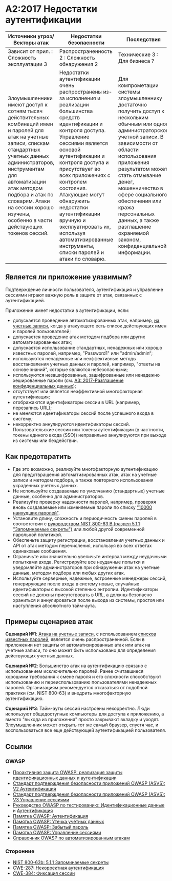 # A2:2017 Недостатки аутентификации

| Источники угроз/Векторы атак | Недостатки безопасности           | Последствия               |
| -- | -- | -- |
| Зависит от прил. : Сложность эксплуатации 3 | Распространенность 2 : Сложность обнаружения 2 | Технические 3 : Для бизнеса ? |
| Злоумышленники имеют доступ к сотням тысяч действительных комбинаций имен и паролей для атак на учетные записи, спискам стандартных учетных данных администраторов, инструментам для автоматизации атак методом подбора и атак по словарям. Атаки на сессии хорошо изучены, особенно в части действующих токенов сессий. | Недостатки аутентификации очень распространены из-за исполнения и реализации большинства средств идентификации и контроля доступа. Управление сессиями является основой аутентификации и контроля доступа и присутствует во всех приложениях с контролем состояния. Атакующие могут обнаружить недостатки аутентификации вручную и эксплуатировать их, используя автоматизированные инструменты, списки паролей и атаки по словарю. | Для компрометации системы злоумышленнику достаточно получить доступ к нескольким обычным или одной администраторской учетной записи. В зависимости от области использования приложения результатом может стать отмывание денег, мошенничество в сфере социального обеспечения или кража персональных данных, а также разглашение охраняемой законом, конфиденциальной информации. |

## Является ли приложение уязвимым?

Подтверждение личности пользователя, аутентификация и управление сессиями играют важную роль в защите от атак, связанных с аутентификацией.

Приложение имеет недостатки в аутентификации, если:

* допускается проведение автоматизированных атак, например, [на учетные записи](https://www.owasp.org/index.php/Credential_stuffing), когда у атакующего есть список действующих имен и паролей пользователей;
* допускается проведение атак методом подбора или других автоматизированных атак;
* допускается использование стандартных, ненадежных или хорошо известных паролей, например, "Password1" или "admin/admin“;
* используются ненадежные или неэффективные методы восстановления учетных данных и паролей, например, "ответы на основе знаний", которые являются небезопасными;
* используются незашифрованные, зашифрованные или ненадежно хешированные пароли (см. [A3: 2017-Разглашение конфиденциальных данных](0xa3-sensitive-data-disclosure.md));
* отсутствует или является неэффективной многофакторная аутентификация;
* отображаются идентификаторы сессии в URL (например, перезапись URL);
* не меняются идентификаторы сессий после успешного входа в систему;
* некорректно аннулируются идентификаторы сессий. Пользовательские сессии или токены аутентификации (в частности, токены единого входа (SSO)) неправильно аннулируются при выходе из системы или бездействии.

## Как предотвратить

* Где это возможно, реализуйте многофакторную аутентификацию для предотвращения автоматизированных атак, атак на учетные записи и методом подбора, а также повторного использования украденных учетных данных.
* Не используйте создаваемые по умолчанию (стандартные) учетные данные, особенно для администраторов.
* Реализуйте проверку надежности паролей, например, проверяя вновь создаваемые или изменяемые пароли по списку ["10000 наихудших паролей"](https://github.com/danielmiessler/SecLists/tree/master/Passwords).
* Установите длину, сложность и периодичность смены паролей в соответствии с [руководством NIST 800-63 B (раздел 5.1.1 "Запоминаемые секреты")](https://pages.nist.gov/800-63-3/sp800-63b.html#memsecret) или любой другой современной парольной политикой.
* Обеспечьте защиту регистрации, восстановления учетных данных и API от атак методом перечисления, используя во всех ответах одинаковые сообщения.
* Ограничьте или значительно увеличьте интервал между неудачными попытками входа. Регистрируйте все неудачные попытки и уведомляйте администраторов при обнаружении атак на учетные данные, методом подбора или любых других атак.
* Используйте серверные, надежные, встроенные менеджеры сессий, генерирующие после входа в систему новые, случайные идентификаторы с высокой степенью энтропии. Идентификаторы сессий не должны присутствовать в URL, а должны безопасно храниться и аннулироваться после выхода из системы, простоя или наступления абсолютного тайм-аута.

## Примеры сценариев атак

**Сценарий №1**: [Атака на учетные записи](https://www.owasp.org/index.php/Credential_stuffing), с использованием [списков известных паролей](https://github.com/danielmiessler/SecLists), является очень распространенной. Если в приложении нет защиты от автоматизированных атак или атак на учетные записи, то оно может быть использовано для определения действующих учетных данных.

**Сценарий №2**: Большинство атак на аутентификацию связано с использованием исключительно паролей. Ранее считавшиеся хорошими требования к смене пароля и его сложности способствуют использованию и переиспользованию пользователями ненадежных паролей. Организациям рекомендуется отказаться от подобной практики (см. NIST 800-63) и внедрить многофакторную аутентификацию.

**Сценарий №3**: Тайм-ауты сессий настроены некорректно. Люди используют общедоступные компьютеры для доступа к приложению, а вместо "выхода из приложения" просто закрывают вкладку и уходят. Злоумышленник может открыть тот же самый браузер, спустя час, и воспользоваться все еще действующей аутентификацией пользователя.

## Ссылки

### OWASP

* [Проактивная защита OWASP: реализация защиты идентификационных данных и аутентификации](https://www.owasp.org/index.php/OWASP_Proactive_Controls#5:_Implement_Identity_and_Authentication_Controls)
* [Стандарт подтверждения безопасности приложений OWASP (ASVS): V2 Аутентификация](https://www.owasp.org/index.php/Category:OWASP_Application_Security_Verification_Standard_Project#tab=Home)
* [Стандарт подтверждения безопасности приложений OWASP (ASVS): V3 Управление сессиями](https://www.owasp.org/index.php/Category:OWASP_Application_Security_Verification_Standard_Project#tab=Home)
* [Руководство OWASP по тестированию: Идентификационные данные](https://www.owasp.org/index.php/Testing_Identity_Management)
 и [Аутентификация](https://www.owasp.org/index.php/Testing_for_authentication)
* [Памятка OWASP: Аутентификация](https://www.owasp.org/index.php/Authentication_Cheat_Sheet)
* [Памятка OWASP: Утечка учётных данных](https://www.owasp.org/index.php/Credential_Stuffing_Prevention_Cheat_Sheet)
* [Памятка OWASP: Забытый пароль](https://www.owasp.org/index.php/Forgot_Password_Cheat_Sheet)
* [Памятка OWASP: Управление сессиями](https://www.owasp.org/index.php/Session_Management_Cheat_Sheet)
* [Справочник OWASP по автоматизированным атакам](https://www.owasp.org/index.php/OWASP_Automated_Threats_to_Web_Applications)

### Сторонние

* [NIST 800-63b: 5.1.1 Запоминаемые секреты](https://pages.nist.gov/800-63-3/sp800-63b.html#memsecret)
* [CWE-287: Некорректная аутентификация](https://cwe.mitre.org/data/definitions/287.html)
* [CWE-384: Фиксация сессии](https://cwe.mitre.org/data/definitions/384.html)
